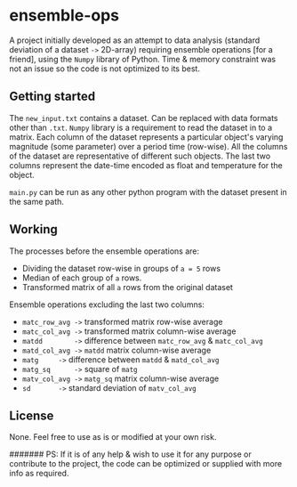 # ensemble-ops

A project initially developed as an attempt to data analysis (standard deviation of a dataset `->` 2D-array) requiring ensemble operations [for a friend], using the `Numpy` library of Python. Time & memory constraint was not an issue so the code is not optimized to its best.

## Getting started
The `new_input.txt` contains a dataset. Can be replaced with data formats other than `.txt`. `Numpy` library is a requirement to read the dataset in to a matrix.
Each column of the dataset represents a particular object's varying magnitude (some parameter) over a period time (row-wise). All the columns of the dataset are representative of different such objects. The last two columns represent the date-time encoded as float and temperature for the object.

`main.py` can be run as any other python program with the dataset present in the same path.

## Working
The processes before the ensemble operations are:
 * Dividing the dataset row-wise in groups of `a = 5` rows
 * Median of each group of `a` rows.
 * Transformed matrix of all `a` rows from the original dataset
	
Ensemble operations excluding the last two columns:
 * `matc_row_avg ->` transformed matrix row-wise average
 * `matc_col_avg ->` transformed matrix column-wise average
 * `matdd        ->` difference between `matc_row_avg` & `matc_col_avg` 
 * `matd_col_avg ->` `matdd` matrix column-wise average
 * `matg 	 ->` difference between `matdd` & `matd_col_avg`
 * `matg_sq 	 ->` square of `matg`
 * `matv_col_avg ->` `matg_sq` matrix column-wise average
 * `sd 		 ->` standard deviation of `matv_col_avg` 

## License
None. Feel free to use as is or modified at your own risk.

####### PS: If it is of any help & wish to use it for any purpose or contribute to the project, the code can be optimized or supplied with more info as required. 
